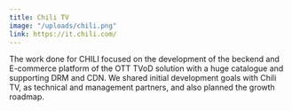 ```yaml
---
title: Chili TV
image: "/uploads/chili.png"
link: https://it.chili.com/
---
```


The work done for CHILI focused on the development of the beckend and E-commerce platform of the OTT TVoD solution with a huge catalogue and supporting DRM and CDN. We shared initial development goals with Chili TV, as technical and management partners, and also planned the growth roadmap.
